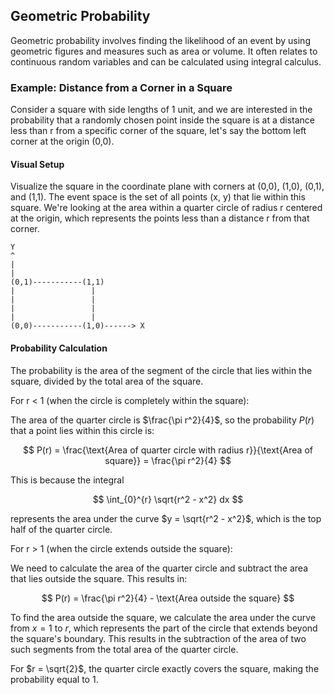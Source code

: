 ## Geometric Probability

Geometric probability involves finding the likelihood of an event by using geometric figures and measures such as area or volume. It often relates to continuous random variables and can be calculated using integral calculus.

### Example: Distance from a Corner in a Square

Consider a square with side lengths of 1 unit, and we are interested in the probability that a randomly chosen point inside the square is at a distance less than r from a specific corner of the square, let's say the bottom left corner at the origin (0,0).

#### Visual Setup

Visualize the square in the coordinate plane with corners at (0,0), (1,0), (0,1), and (1,1). The event space is the set of all points (x, y) that lie within this square. We're looking at the area within a quarter circle of radius r centered at the origin, which represents the points less than a distance r from that corner.

```
Y
^
|
|
(0,1)-----------(1,1)
|                 |
|                 |
|                 |
|                 |
(0,0)-----------(1,0)------> X
```

#### Probability Calculation

The probability is the area of the segment of the circle that lies within the square, divided by the total area of the square.

For r < 1 (when the circle is completely within the square):

The area of the quarter circle is $\frac{\pi r^2}{4}$, so the probability $P(r)$ that a point lies within this circle is:

$$
P(r) = \frac{\text{Area of quarter circle with radius r}}{\text{Area of square}} = \frac{\pi r^2}{4}
$$

This is because the integral

$$
\int_{0}^{r} \sqrt{r^2 - x^2} dx
$$

represents the area under the curve $y = \sqrt{r^2 - x^2}$, which is the top half of the quarter circle.

For r > 1 (when the circle extends outside the square):

We need to calculate the area of the quarter circle and subtract the area that lies outside the square. This results in:

$$
P(r) = \frac{\pi r^2}{4} - \text{Area outside the square}
$$

To find the area outside the square, we calculate the area under the curve from $x = 1$ to $r$, which represents the part of the circle that extends beyond the square's boundary. This results in the subtraction of the area of two such segments from the total area of the quarter circle.

For $r = \sqrt{2}$, the quarter circle exactly covers the square, making the probability equal to 1.
